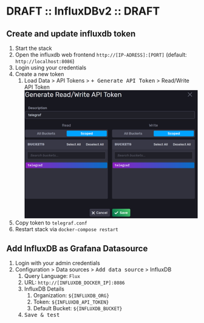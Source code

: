 # **DRAFT** :: InfluxDBv2 :: **DRAFT**
## Create and update influxdb token
1. Start the stack
1. Open the influxdb web frontend `http://[IP-ADRESS]:[PORT]` (default: `http://localhost:8086`)
1. Login using your credentials
1. Create a new token
    1. Load Data > API Tokens > <kbd>+ Generate API Token</kbd> > Read/Write API Token
    ![./assets/generate_token.png](./assets/generate_token.png)
1. Copy token to `telegraf.conf`
1. Restart stack via `docker-compose restart`

## Add InfluxDB as Grafana Datasource
1. Login with your admin credentials
1. Configuration > Data sources > <kbd>Add data source</kbd> > InfluxDB
    1. Query Language: `Flux`
    1. URL: `http://[INFLUXDB_DOCKER_IP]:8086`
    1. InfluxDB Details
        1. Organization: `${INFLUXDB_ORG}`
        1. Token: `${INFLUXDB_API_TOKEN}`
        1. Default Bucket: `${INFLUXDB_BUCKET}`
    1. <kbd>Save & test</kbd>
